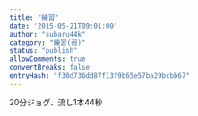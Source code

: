 ```yaml
---
title: "練習"
date: '2015-05-21T09:01:00'
author: "subaru44k"
category: "練習(弱)"
status: "publish"
allowComments: true
convertBreaks: false
entryHash: "f30d736dd87f13f9b65e57ba29bcbb67"
---
```

20分ジョグ、流し1本44秒
